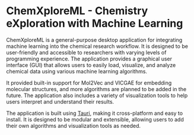 # ChemXploreML - Chemistry eXploration with Machine Learning

ChemXploreML is a general-purpose desktop application for integrating machine learning into the chemical research workflow. It is designed to be user-friendly and accessible to researchers with varying levels of programming experience. The application provides a graphical user interface (GUI) that allows users to easily load, visualize, and analyze chemical data using various machine learning algorithms.

It provided built-in support for Mol2Vec and VICGAE for embedding molecular structures, and more algorithms are planned to be added in the future. The application also includes a variety of visualization tools to help users interpret and understand their results.

The application is built using [Tauri](https://tauri.app), making it cross-platform and easy to install. It is designed to be modular and extensible, allowing users to add their own algorithms and visualization tools as needed.
